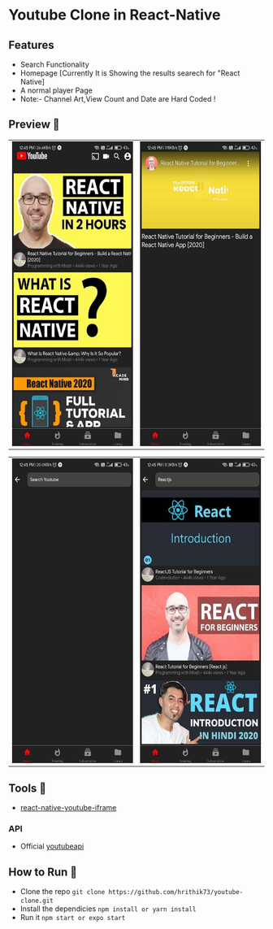 # Youtube Clone in React-Native 

## Features 
- Search Functionality
- Homepage [Currently It is Showing the results searech for "React Native]
- A normal player Page 
- Note:- Channel Art,View Count and Date are Hard Coded !

## Preview 📸


|       |        |
|------------|------------|
|<img src="screenshots/homescreen.jpg" height="600" width="300"> | <img src="screenshots/playerscreen.jpg" height="600" width="300">


|       |        |
|------------|------------|
|<img src="screenshots/searchscreen-1.jpg" height="600" width="300"> | <img src="screenshots/searchscreen.jpg" height="600" width="300">

## Tools :wrench:

- [react-native-youtube-iframe
](https://www.npmjs.com/package/react-native-youtube-iframe)

### API
- Official [youtubeapi](https://developers.google.com/youtube/v3) 


## How to Run 🚀
- Clone the repo `git clone https://github.com/hrithik73/youtube-clone.git`
- Install the dependicies `npm install or yarn install`
- Run it `npm start or expo start`

